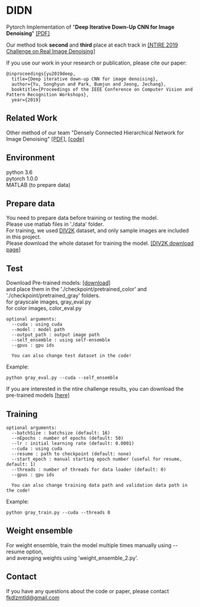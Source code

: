 # DIDN
Pytorch Implementation of "**Deep Iterative Down-Up CNN for Image Denoising**" [[PDF]](http://openaccess.thecvf.com/content_CVPRW_2019/papers/NTIRE/Yu_Deep_Iterative_Down-Up_CNN_for_Image_Denoising_CVPRW_2019_paper.pdf)

Our method took **second** and **third** place at each track in [[NTIRE 2019 Challenge on Real Image Denoising]](http://openaccess.thecvf.com/content_CVPRW_2019/papers/NTIRE/Abdelhamed_NTIRE_2019_Challenge_on_Real_Image_Denoising_Methods_and_Results_CVPRW_2019_paper.pdf)

If you use our work in your research or publication, please cite our paper:
```
@inproceedings{yu2019deep,
  title={Deep iterative down-up CNN for image denoising},
  author={Yu, Songhyun and Park, Bumjun and Jeong, Jechang},
  booktitle={Proceedings of the IEEE Conference on Computer Vision and Pattern Recognition Workshops},
  year={2019}
```
## Related Work
Other method of our team "Densely Connected Hierarchical Network for Image Denoising" [[PDF]](http://openaccess.thecvf.com/content_CVPRW_2019/papers/NTIRE/Park_Densely_Connected_Hierarchical_Network_for_Image_Denoising_CVPRW_2019_paper.pdf), [[code]](https://github.com/BumjunPark/DHDN)

## Environment  
  python 3.6   
  pytorch 1.0.0  
  MATLAB (to prepare data)  

## Prepare data
You need to prepare data before training or testing the model.    
Please use matlab files in './data' folder.   
For training, we used [DIV2K](http://www.vision.ee.ethz.ch/~timofter/publications/Agustsson-CVPRW-2017.pdf) dataset, and only sample images are included in this project.  
Please download the whole dataset for training the model. [[DIV2K download page]](https://data.vision.ee.ethz.ch/cvl/DIV2K/)

## Test
Download Pre-trained models: [[download]](https://drive.google.com/open?id=1dwc6T4Kk5tjwiSFuOiogoWts55GsbMeC)  
and place them in the './checkpoint/pretrained_color' and './checkpoint/pretrained_gray' folders.  
for grayscale images, gray_eval.py  
for color images, color_eval.py  
```
optional arguments:  
  --cuda : using cuda   
  --model : model path  
  --output_path : output image path   
  --self_ensemble : using self-ensemble  
  --gpus : gpu ids  
  
  You can also change test dataset in the code!
```
Example:  
```
python gray_eval.py --cuda --self_ensemble
```
If you are interested in the ntire challenge results, you can download the pre-trained models [[here]](https://drive.google.com/open?id=1jWi8fqMpL8FYW6KF_mqy4J0LN4N5U6Ml)

## Training
```
optional arguments:  
  --batchSize : batchsize (default: 16)  
  --nEpochs : number of epochs (default: 50)  
  --lr : initial learning rate (default: 0.0001)  
  --cuda : using cuda   
  --resume : path to checkpoint (default: none)  
  --start_epoch : manual starting epoch number (useful for resume, default: 1)  
  --threads : number of threads for data loader (default: 0)  
  --gpus : gpu ids  
  
  You can also change training data path and validation data path in the code!  
```
Example:  
```
python gray_train.py --cuda --threads 8
```

## Weight ensemble
For weight ensemble, train the model multiple times manually using --resume option,  
and averaging weights using 'weight_ensemble_2.py'.

  
## Contact
If you have any questions about the code or paper, please contact fkdlzmtld@gmail.com
